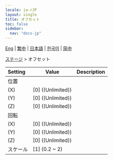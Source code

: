 ```yaml
---
locale: ja-rJP
layout: single
title: オフセット
toc: false
sidebar:
  nav: "docs-jp"
---
```

[Eng](/dancexr/menu/2025.4/stage/offset) | [繁中](/tw/dancexr/menu/2025.4/stage/offset) | [日本語](/jp/dancexr/menu/2025.4/stage/offset) | [한국어](/kr/dancexr/menu/2025.4/stage/offset) | [简中](/zh/dancexr/menu/2025.4/stage/offset)

[ステージ](../menu#ステージ) > オフセット



| Setting | Value | Description |
| :--- | --- | :--- |
| 位置 || 
| (X) | [0] ((Unlimited)) | 
| (Y) | [0] ((Unlimited)) | 
| (Z) | [0] ((Unlimited)) | 
| 回転 || 
| (X) | [0] ((Unlimited)) | 
| (Y) | [0] ((Unlimited)) | 
| (Z) | [0] ((Unlimited)) | 
| スケール | [1] (0.2 ~ 2) | 
